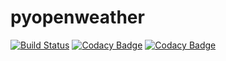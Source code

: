 # pyopenweather

[![Build Status](https://travis-ci.org/gsornsen/pyopenweather.svg)](https://travis-ci.org/gsornsen/pyopenweather)
[![Codacy Badge](https://app.codacy.com/project/badge/Grade/cca3c27dfeb541978f507efc06ae0d2e)](https://www.codacy.com/gh/gsornsen/pyopenweather/dashboard)
[![Codacy Badge](https://app.codacy.com/project/badge/Coverage/cca3c27dfeb541978f507efc06ae0d2e)](https://www.codacy.com/gh/gsornsen/pyopenweather/dashboard)
